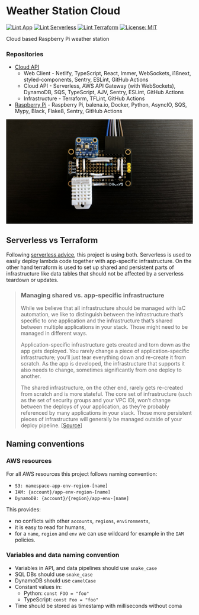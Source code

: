 # Weather Station Cloud

[![Lint App](https://github.com/bartoszadamczyk/weather-station-cloud/actions/workflows/lint_app.yml/badge.svg?branch=main)](https://github.com/bartoszadamczyk/weather-station-cloud/actions/workflows/lint_app.yml)
[![Lint Serverless](https://github.com/bartoszadamczyk/weather-station-cloud/actions/workflows/lint_serverless.yml/badge.svg?branch=main)](https://github.com/bartoszadamczyk/weather-station-cloud/actions/workflows/lint_serverless.yml)
[![Lint Terraform](https://github.com/bartoszadamczyk/weather-station-cloud/actions/workflows/lint_terraform.yml/badge.svg?branch=main)](https://github.com/bartoszadamczyk/weather-station-cloud/actions/workflows/lint_terraform.yml)
[![License: MIT](https://img.shields.io/github/license/bartoszadamczyk/weather-station-cloud)](https://github.com/bartoszadamczyk/weather-station-cloud/blob/main/LICENSE)

Cloud based Raspberry Pi weather station

### Repositories

- [Cloud API](https://github.com/bartoszadamczyk/weather-station-cloud)
    - Web Client - Netlify, TypeScript, React, Immer, WebSockets, i18next, styled-components, Sentry, ESLint, GitHub Actions
    - Cloud API - Serverless, AWS API Gateway (with WebSockets), DynamoDB, SQS, TypeScript, AJV, Sentry, ESLint, GitHub Actions
    - Infrastructure - Terraform, TFLint, GitHub Actions
- [Raspberry Pi](https://github.com/bartoszadamczyk/weather-station-rpi) - Raspberry Pi, balena.io, Docker, Python,
  AsyncIO, SQS, Mypy, Black, Flake8, Sentry, GitHub Actions

![All sensors module](https://github.com/bartoszadamczyk/weather-station-rpi/blob/main/docs/all-sensors-module.jpg?raw=true)

## Serverless vs Terraform

Following [serverless advice](https://www.serverless.com/blog/definitive-guide-terraform-serverless), this project is
using both. Serverless is used to easily deploy lambda code together with app-specific infrastructure. On the other hand
terraform is used to set up shared and persistent parts of infrastructure like data tables that should not be affected
by a serverless teardown or updates.

> ### Managing shared vs. app-specific infrastructure
> While we believe that all infrastructure should be managed with IaC automation, we like to distinguish between the
> infrastructure that’s specific to one application and the infrastructure that’s shared between multiple applications
> in your stack. Those might need to be managed in different ways.
>
> Application-specific infrastructure gets created and torn down as the app gets deployed. You rarely change a piece of
> application-specific infrastructure; you’ll just tear everything down and re-create it from scratch. As the app is
> developed, the infrastructure that supports it also needs to change, sometimes significantly from one deploy to another.
>
> The shared infrastructure, on the other end, rarely gets re-created from scratch and is more stateful. The core set of
> infrastructure (such as the set of security groups and your VPC ID), won’t change between the deploys of your
> application, as they’re probably referenced by many applications in your stack. Those more persistent pieces of
> infrastructure will generally be managed outside of your deploy pipeline.
[[Source](https://www.serverless.com/blog/definitive-guide-terraform-serverless)]

## Naming conventions

### AWS resources

For all AWS resources this project follows naming convention:

- `S3: namespace-app-env-region-[name]`
- `IAM: {account}/app-env-region-[name]`
- `DynamoDB: {account}/{region}/app-env-[name]`

This provides:

- no conflicts with other `accounts`, `regions`, `environments`,
- it is easy to read for humans,
- for a `name`, `region` and `env` we can use wildcard for example in the `IAM` policies.

### Variables and data naming convention

- Variables in API, and data pipelines should use `snake_case`
- SQL DBs should use `snake_case`
- DynamoDB should use `camelCase`
- Constant values in:
    - Python: `const FOO = "foo"`
    - TypeScript: `const Foo = "foo"`
- Time should be stored as timestamp with milliseconds without coma

